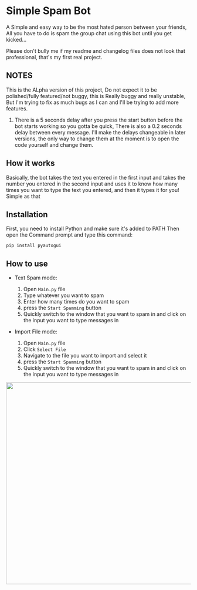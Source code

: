 # Simple Spam Bot

A Simple and easy way to be the most hated person between your friends, All you have to do is spam the group chat 
using this bot until you get kicked...

Please don't bully me if my readme and changelog files does not look that professional, that's my first real project.

## NOTES

This is the  ALpha version of this project, Do not expect it to be polished/fully featured/not buggy, this is
Really buggy and really unstable, But I'm trying to fix as much bugs as I can and I'll be trying to add more features.

1. There is a 5 seconds delay after you press the start button before the bot starts working so you gotta be quick, 
There is also a 0.2 seconds delay between every message.
I'll make the delays changeable in later versions, the only way to change them at the moment is to open the code yourself
and change them.

## How it works

Basically, the bot takes the text you entered in the first input and takes the number you entered in the second input and uses it 
to know how many times you want to type the text you entered, and then it types it for you!
Simple as that

## Installation

First, you need to install Python and make sure it's added to PATH
Then open the Command prompt and type this command:
```batch
pip install pyautogui
```

## How to use

* Text Spam mode:

    1. Open `Main.py` file
    2. Type whatever you want to spam
    3. Enter how many times do you want to spam
    4. press the `Start Spamming` button
    5. Quickly switch to the window that you want to spam in and click on the input you want to type messages in 

* Import File mode:

    1. Open `Main.py` file
    2. Click `Select File`
    3. Navigate to the file you want to import and select it
    4. press the `Start Spamming` button
    5. Quickly switch to the window that you want to spam in and click on the input you want to type messages in

<img src="https://i.imgur.com/XpOG7B9.gif" width="900" height="550" />
